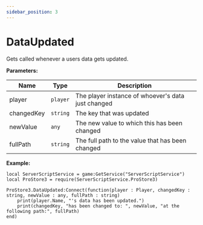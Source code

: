 ```yaml
---
sidebar_position: 3
---
```


# DataUpdated

Gets called whenever a users data gets updated.

**Parameters:**

| Name      |Type      | Description                                        |
|-----------|----------|----------------------------------------------------|
|player     |``player``| The player instance of whoever's data just changed |
|changedKey |``string``| The key that was updated                           |
|newValue   |``any``   | The new value to which this has been changed       |
|fullPath   |``string``| The full path to the value that has been changed   |
**Example:**
```luau
local ServerScriptService = game:GetService("ServerScriptService")
local ProStore3 = require(ServerScriptService.ProStore3)

ProStore3.DataUpdated:Connect(function(player : Player, changedKey : string, newValue : any, fullPath : string)
    print(player.Name, "'s data has been updated.")
    print(changedKey, "has been changed to: ", newValue, "at the following path:", fullPath)
end)
```